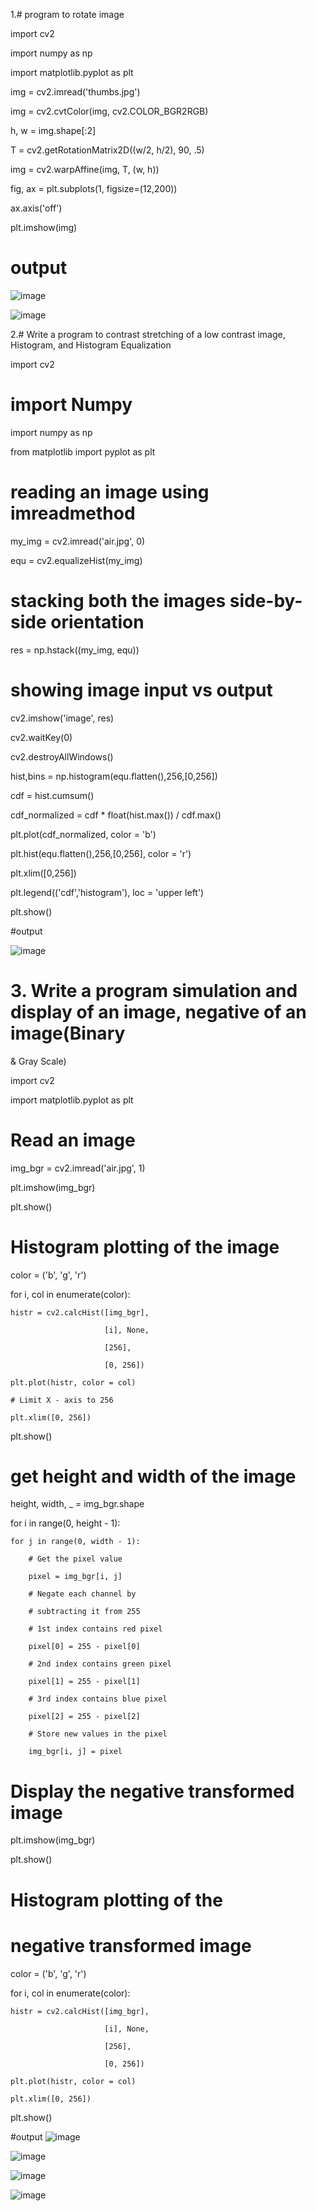 1.# program to rotate image

import cv2

import numpy as np

import matplotlib.pyplot as plt

img = cv2.imread('thumbs.jpg')

img = cv2.cvtColor(img, cv2.COLOR_BGR2RGB)

h, w = img.shape[:2]


T = cv2.getRotationMatrix2D((w/2, h/2), 90, .5)

img = cv2.warpAffine(img, T, (w, h))

fig, ax = plt.subplots(1, figsize=(12,200))

ax.axis('off')  

plt.imshow(img)

# output

![image](https://user-images.githubusercontent.com/96527272/148208929-6ba1c2a0-b2e9-4d08-8194-081563ec01a0.png)


![image](https://user-images.githubusercontent.com/96527272/148208770-45fca79a-3673-4403-95e8-52f7c3e14b8d.png)

2.# Write a program to contrast stretching of a low contrast image, Histogram, and
Histogram Equalization
 
 import cv2
 
# import Numpy 

import numpy as np 

from matplotlib import pyplot as plt 

# reading an image using imreadmethod

my_img = cv2.imread('air.jpg', 0)

equ = cv2.equalizeHist(my_img)

# stacking both the images side-by-side orientation

res = np.hstack((my_img, equ))

# showing image input vs output

cv2.imshow('image', res)

cv2.waitKey(0)

cv2.destroyAllWindows()

hist,bins = np.histogram(equ.flatten(),256,[0,256])

cdf = hist.cumsum()

cdf_normalized = cdf * float(hist.max()) / cdf.max()

plt.plot(cdf_normalized, color = 'b')

plt.hist(equ.flatten(),256,[0,256], color = 'r')

plt.xlim([0,256])

plt.legend(('cdf','histogram'), loc = 'upper left')

plt.show()

#output

![image](https://user-images.githubusercontent.com/96527272/149118758-2e25d482-0666-46c8-9d7b-df714526ac38.png)

# 3. Write a program simulation and display of an image, negative of an image(Binary
& Gray Scale)

import cv2

import matplotlib.pyplot as plt
  
  
# Read an image

img_bgr = cv2.imread('air.jpg', 1)

plt.imshow(img_bgr)

plt.show()

  
# Histogram plotting of the image

color = ('b', 'g', 'r')
  
for i, col in enumerate(color):
      
    histr = cv2.calcHist([img_bgr], 
    
                         [i], None,
                         
                         [256], 
                         
                         [0, 256])
      
    plt.plot(histr, color = col)
      
    # Limit X - axis to 256
    
    plt.xlim([0, 256])
      
plt.show()
  
# get height and width of the image

height, width, _ = img_bgr.shape
  
for i in range(0, height - 1):

    for j in range(0, width - 1):
          
        # Get the pixel value
        
        pixel = img_bgr[i, j]
          
        # Negate each channel by 
        
        # subtracting it from 255
          
        # 1st index contains red pixel
        
        pixel[0] = 255 - pixel[0]
          
        # 2nd index contains green pixel
        
        pixel[1] = 255 - pixel[1]
          
        # 3rd index contains blue pixel
        
        pixel[2] = 255 - pixel[2]
          
        # Store new values in the pixel
        
        img_bgr[i, j] = pixel
  
# Display the negative transformed image

plt.imshow(img_bgr)

plt.show()
  
# Histogram plotting of the

# negative transformed image

color = ('b', 'g', 'r')
  
for i, col in enumerate(color):
      
    histr = cv2.calcHist([img_bgr], 
    
                         [i], None,
                         
                         [256],
                         
                         [0, 256])
      
    plt.plot(histr, color = col)
    
    plt.xlim([0, 256])
      
plt.show()

#output
![image](https://user-images.githubusercontent.com/96527272/149121869-ebf15edf-6637-44eb-bf07-f5a28cd7f478.png)

![image](https://user-images.githubusercontent.com/96527272/149121925-569d73c4-ecf2-4845-b6db-7ede69008cf9.png)

![image](https://user-images.githubusercontent.com/96527272/149122030-20b6fdb6-5ed1-4306-ac72-cd913eb9c417.png)

![image](https://user-images.githubusercontent.com/96527272/149122063-934abecb-b84a-41b3-b85f-1c54348f48fa.png)
